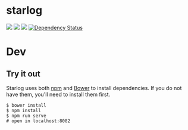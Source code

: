 starlog
=======

[![](https://img.shields.io/badge/made%20by-Protocol%20Labs-blue.svg?style=flat-square)](http://ipn.io) [![](https://img.shields.io/badge/project-IPFS-blue.svg?style=flat-square)](http://ipfs.io/) [![](https://img.shields.io/badge/freenode-%23ipfs-blue.svg?style=flat-square)](http://webchat.freenode.net/?channels=%23ipfs) [![Dependency Status](https://david-dm.org/ipfs/starlog.svg?style=flat-square)](https://david-dm.org/ipfs/starlog)

> 

# Dev

## Try it out

Starlog uses both [npm](https://www.npmjs.com/) and [Bower](http://bower.io/) to install dependencies. If you do not have them, you'll need to install them first.

```
$ bower install
$ npm install
$ npm run serve
# open in localhost:8082
```
